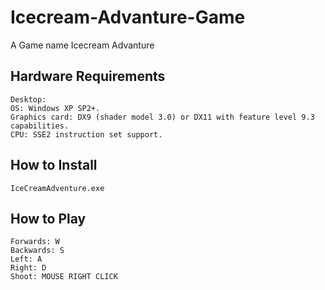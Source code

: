 # Icecream-Advanture-Game

A Game name Icecream Advanture 

## Hardware Requirements
	Desktop:
	OS: Windows XP SP2+.
	Graphics card: DX9 (shader model 3.0) or DX11 with feature level 9.3 capabilities.
	CPU: SSE2 instruction set support.

## How to Install
	IceCreamAdventure.exe

## How to Play
	Forwards: W
	Backwards: S
	Left: A
	Right: D
	Shoot: MOUSE RIGHT CLICK
